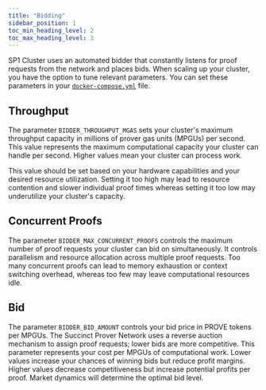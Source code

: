 ```yaml
---
title: "Bidding"
sidebar_position: 1
toc_min_heading_level: 2
toc_max_heading_level: 3
---
```

SP1 Cluster uses an automated bidder that constantly listens for proof requests from the network and places bids. When scaling up your cluster, you have the option to tune relevant parameters. You can set these parameters in your [`docker-compose.yml`](https://github.com/succinctlabs/cluster-private/blob/main/infra/docker-compose.yml) file. 

## Throughput
The parameter `BIDDER_THROUGHPUT_MGAS` sets your cluster's maximum throughput capacity in millions of prover gas units (MPGUs) per second. This value represents the maximum computational capacity your cluster can handle per second. Higher values mean your cluster can process work.

This value should be set based on your hardware capabilities and your desired resource utilization. Setting it too high may lead to resource contention and slower individual proof times
whereas setting it too low may underutilize your cluster's capacity.

## Concurrent Proofs
The parameter `BIDDER_MAX_CONCURRENT_PROOFS` controls the maximum number of proof requests your cluster can bid on simultaneously. It controls parallelism and resource allocation across multiple proof requests. Too many concurrent proofs can lead to memory exhaustion or context switching overhead, whereas too few may leave computational resources idle.

## Bid
The parameter `BIDDER_BID_AMOUNT` controls your bid price in PROVE tokens per MPGUs. The Succinct Prover Network uses a reverse auction mechanism to assign proof requests; lower bids are more competitive. This parameter represents your cost per MPGUs of computational work. Lower values increase your chances of winning bids but reduce profit margins. Higher values decrease competitiveness but increase potential profits per proof. Market dynamics will determine the optimal bid level.
